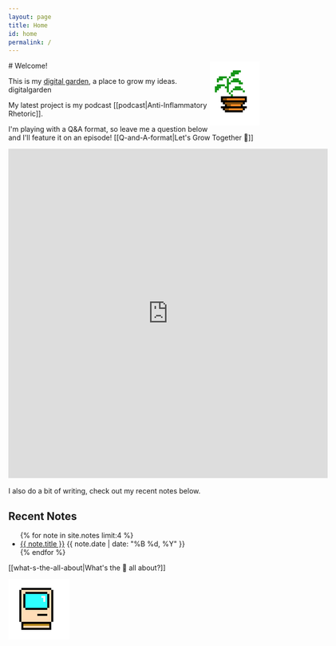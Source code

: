 ```yaml
---
layout: page
title: Home
id: home
permalink: /
---
```

<img src = "/assets/potted-plant.png" style = "float: right" alt="Pixelated Potted Plant"/>
# Welcome!

This is my [digital garden](https://maggieappleton.com/garden-history), a place to grow my ideas. <octo-thorpe>digitalgarden<octo-thorpe>


My latest project is my podcast [[podcast|Anti-Inflammatory Rhetoric]]. 

I'm playing with a Q&A format, so leave me a question below and I'll feature it on an episode! [[Q-and-A-format|Let's Grow Together 🌱]]

<iframe src="https://docs.google.com/forms/d/e/1FAIpQLSdGyC52gBN4zHfnEq80XttGGzbLF-evJRdSWLcKMk_-ZhLilw/viewform?embedded=true" width="640" height="660" frameborder="0" marginheight="0" marginwidth="0">Loading…</iframe>

I also do a bit of writing, check out my recent notes below.

<section class="recent-notes">
  <h2>Recent Notes</h2>
  <ul>
    {% for note in site.notes limit:4 %}
      <li>
        <a href="{{ note.url | relative_url }}">{{ note.title }}</a>
        <span class="note-date">{{ note.date | date: "%B %d, %Y" }}</span>
      </li>
    {% endfor %}
  </ul>
</section>

<p>
[[what-s-the-all-about|What's the 🌱 all about?]]
</p>

![Mac Plus](/assets/mac.png)
